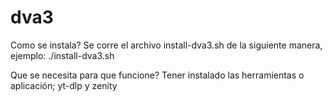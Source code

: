 # dva3
Como se instala?
Se corre el archivo install-dva3.sh de la siguiente manera, ejemplo:
./install-dva3.sh

Que se necesita para que funcione?
Tener instalado las herramientas o aplicación; yt-dlp y zenity

